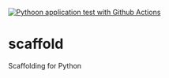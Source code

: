 [![Pythoon application test with Github Actions](https://github.com/martingus/scaffold/actions/workflows/main.yml/badge.svg)](https://github.com/martingus/scaffold/actions/workflows/main.yml)

# scaffold
Scaffolding for Python
